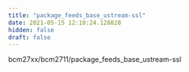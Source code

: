 ```yaml
---
title: "package_feeds_base_ustream-ssl"
date: 2021-05-15 12:10:24.128828
hidden: false
draft: false
---
```


bcm27xx/bcm2711/package_feeds_base_ustream-ssl

